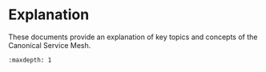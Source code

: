 # Explanation

These documents provide an explanation of key topics and concepts of the Canonical Service Mesh.

```{toctree}
:maxdepth: 1
```
